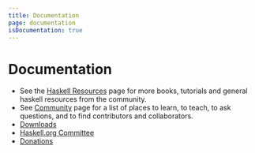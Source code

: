 ```yaml
---
title: Documentation
page: documentation
isDocumentation: true
---
```


# Documentation

* See the [Haskell Resources](/docs/resources) page for more books, tutorials and general haskell resources from the community.
* See [Community](/community) page for a list of places to learn, to teach, to ask questions, and to find contributors and collaborators.
* [Downloads](/downloads)
* [Haskell.org Committee](/haskell-org-committee)
* [Donations](/donations)
